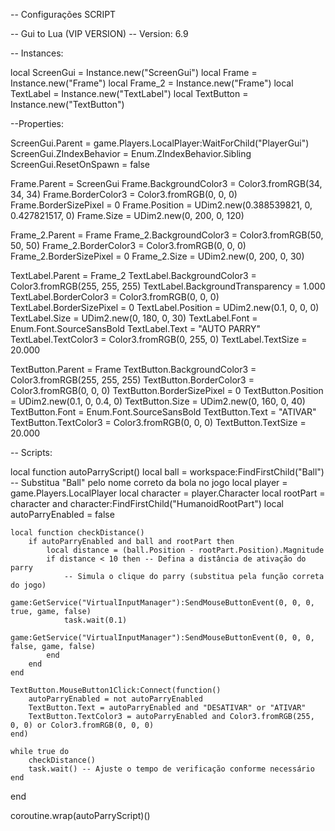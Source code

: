 -- Configurações SCRIPT

-- Gui to Lua (VIP VERSION)
-- Version: 6.9

-- Instances:

local ScreenGui = Instance.new("ScreenGui")
local Frame = Instance.new("Frame")
local Frame_2 = Instance.new("Frame")
local TextLabel = Instance.new("TextLabel")
local TextButton = Instance.new("TextButton")

--Properties:

ScreenGui.Parent = game.Players.LocalPlayer:WaitForChild("PlayerGui")
ScreenGui.ZIndexBehavior = Enum.ZIndexBehavior.Sibling
ScreenGui.ResetOnSpawn = false

Frame.Parent = ScreenGui
Frame.BackgroundColor3 = Color3.fromRGB(34, 34, 34)
Frame.BorderColor3 = Color3.fromRGB(0, 0, 0)
Frame.BorderSizePixel = 0
Frame.Position = UDim2.new(0.388539821, 0, 0.427821517, 0)
Frame.Size = UDim2.new(0, 200, 0, 120)

Frame_2.Parent = Frame
Frame_2.BackgroundColor3 = Color3.fromRGB(50, 50, 50)
Frame_2.BorderColor3 = Color3.fromRGB(0, 0, 0)
Frame_2.BorderSizePixel = 0
Frame_2.Size = UDim2.new(0, 200, 0, 30)

TextLabel.Parent = Frame_2
TextLabel.BackgroundColor3 = Color3.fromRGB(255, 255, 255)
TextLabel.BackgroundTransparency = 1.000
TextLabel.BorderColor3 = Color3.fromRGB(0, 0, 0)
TextLabel.BorderSizePixel = 0
TextLabel.Position = UDim2.new(0.1, 0, 0, 0)
TextLabel.Size = UDim2.new(0, 180, 0, 30)
TextLabel.Font = Enum.Font.SourceSansBold
TextLabel.Text = "AUTO PARRY"
TextLabel.TextColor3 = Color3.fromRGB(0, 255, 0)
TextLabel.TextSize = 20.000

TextButton.Parent = Frame
TextButton.BackgroundColor3 = Color3.fromRGB(255, 255, 255)
TextButton.BorderColor3 = Color3.fromRGB(0, 0, 0)
TextButton.BorderSizePixel = 0
TextButton.Position = UDim2.new(0.1, 0, 0.4, 0)
TextButton.Size = UDim2.new(0, 160, 0, 40)
TextButton.Font = Enum.Font.SourceSansBold
TextButton.Text = "ATIVAR"
TextButton.TextColor3 = Color3.fromRGB(0, 0, 0)
TextButton.TextSize = 20.000

-- Scripts:

local function autoParryScript()
    local ball = workspace:FindFirstChild("Ball") -- Substitua "Ball" pelo nome correto da bola no jogo
    local player = game.Players.LocalPlayer
    local character = player.Character
    local rootPart = character and character:FindFirstChild("HumanoidRootPart")
    local autoParryEnabled = false

    local function checkDistance()
        if autoParryEnabled and ball and rootPart then
            local distance = (ball.Position - rootPart.Position).Magnitude
            if distance < 10 then -- Defina a distância de ativação do parry
                -- Simula o clique do parry (substitua pela função correta do jogo)
                game:GetService("VirtualInputManager"):SendMouseButtonEvent(0, 0, 0, true, game, false)
                task.wait(0.1)
                game:GetService("VirtualInputManager"):SendMouseButtonEvent(0, 0, 0, false, game, false)
            end
        end
    end

    TextButton.MouseButton1Click:Connect(function()
        autoParryEnabled = not autoParryEnabled
        TextButton.Text = autoParryEnabled and "DESATIVAR" or "ATIVAR"
        TextButton.TextColor3 = autoParryEnabled and Color3.fromRGB(255, 0, 0) or Color3.fromRGB(0, 0, 0)
    end)

    while true do
        checkDistance()
        task.wait() -- Ajuste o tempo de verificação conforme necessário
    end
end

coroutine.wrap(autoParryScript)()
